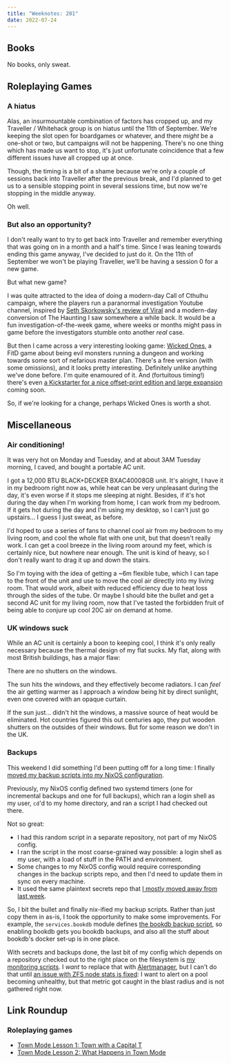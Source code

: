 ```yaml
---
title: "Weeknotes: 201"
date: 2022-07-24
---
```


## Books

No books, only sweat.


## Roleplaying Games

### A hiatus

Alas, an insurmountable combination of factors has cropped up, and my
Traveller / Whitehack group is on hiatus until the 11th of September.
We're keeping the slot open for boardgames or whatever, and there
*might* be a one-shot or two, but campaigns will not be happening.
There's no one thing which has made us want to stop, it's just
unfortunate coincidence that a few different issues have all cropped
up at once.

Though, the timing is a bit of a shame because we're only a couple of
sessions back into Traveller after the previous break, and I'd planned
to get us to a sensible stopping point in several sessions time, but
now we're stopping in the middle anyway.

Oh well.

### But also an opportunity?

I don't really want to try to get back into Traveller and remember
everything that was going on in a month and a half's time.  Since I
was leaning towards ending this game anyway, I've decided to just do
it.  On the 11th of September we won't be playing Traveller, we'll be
having a session 0 for a new game.

But what new game?

I was quite attracted to the idea of doing a modern-day Call of
Cthulhu campaign, where the players run a paranormal investigation
Youtube channel, inspired by [Seth Skorkowsky's review of Viral][] and
a modern-day conversion of The Haunting I saw somewhere a while back.
It would be a fun investigation-of-the-week game, where weeks or
months might pass in game before the investigators stumble onto
another *real* case.

But then I came across a very interesting looking game: [Wicked
Ones][], a FitD game about being evil monsters running a dungeon and
working towards some sort of nefarious master plan.  There's a free
version (with some omissions), and it looks pretty interesting.
Definitely unlike anything we've done before.  I'm quite enamoured of
it.  And (fortuitous timing!) there's even [a Kickstarter for a nice
offset-print edition and large expansion][] coming soon.

So, if we're looking for a change, perhaps Wicked Ones is worth a
shot.

[Seth Skorkowsky's review of Viral]: https://www.youtube.com/watch?v=yARYswKpalw
[Wicked Ones]: https://banditcamp.io/wickedones/
[a Kickstarter for a nice offset-print edition and large expansion]: https://www.kickstarter.com/projects/banditcamp/wo-ua-hardcover


## Miscellaneous

### Air conditioning!

It was very hot on Monday and Tuesday, and at about 3AM Tuesday
morning, I caved, and bought a portable AC unit.

I got a 12,000 BTU BLACK+DECKER BXAC40008GB unit.  It's alright, I
have it in my bedroom right now as, while heat can be very unpleasant
during the day, it's even worse if it stops me sleeping at night.
Besides, if it's hot during the day when I'm working from home, I can
work from my bedroom.  If it gets hot during the day and I'm using my
desktop, so I can't just go upstairs... I guess I just sweat, as
before.

I'd hoped to use a series of fans to channel cool air from my bedroom
to my living room, and cool the whole flat with one unit, but that
doesn't really work.  I can get a cool breeze in the living room
around my feet, which is certainly nice, but nowhere near enough.  The
unit is kind of heavy, so I don't really want to drag it up and down
the stairs.

So I'm toying with the idea of getting a ~6m flexible tube, which I
can tape to the front of the unit and use to move the cool air
directly into my living room.  That would work, albeit with reduced
efficiency due to heat loss through the sides of the tube.  Or maybe I
should bite the bullet and get a second AC unit for my living room,
now that I've tasted the forbidden fruit of being able to conjure up
cool 20C air on demand at home.

### UK windows suck

While an AC unit is certainly a boon to keeping cool, I think it's
only really necessary because the thermal design of my flat sucks.  My
flat, along with most British buildings, has a major flaw:

There are no shutters on the windows.

The sun hits the windows, and they effectively become radiators.  I
can *feel* the air getting warmer as I approach a window being hit by
direct sunlight, even one covered with an opaque curtain.

If the sun just... didn't hit the windows, a massive source of heat
would be eliminated.  Hot countries figured this out centuries ago,
they put wooden shutters on the outsides of their windows.  But for
some reason we don't in the UK.

### Backups

This weekend I did something I'd been putting off for a long time: I
finally [moved my backup scripts into my NixOS configuration][].

Previously, my NixOS config defined two systemd timers (one for
incremental backups and one for full backups), which ran a login shell
as my user, `cd`'d to my home directory, and ran a script I had
checked out there.

Not so great:

- I had this random script in a separate repository, not part of my
  NixOS config.
- I ran the script in the most coarse-grained way possible: a login
  shell as my user, with a load of stuff in the PATH and environment.
- Some changes to my NixOS config would require corresponding changes
  in the backup scripts repo, and then I'd need to update them in sync
  on every machine.
- It used the same plaintext secrets repo that [I mostly moved away
  from last week][].

So, I bit the bullet and finally nix-ified my backup scripts.  Rather
than just copy them in as-is, I took the opportunity to make some
improvements.  For example, the `services.bookdb` module defines [the
bookdb backup script][], so enabling bookdb gets you bookdb backups,
and also all the stuff about bookdb's docker set-up is in one place.

With secrets and backups done, the last bit of my config which depends
on a repository checked out to the right place on the filesystem is
[my monitoring scripts][].  I *want* to replace that with
[Alertmanager][], but I can't do that until [an issue with ZFS node
stats is fixed][]: I want to alert on a pool becoming unhealthy, but
that metric got caught in the blast radius and is not gathered right
now.

[moved my backup scripts into my NixOS configuration]: https://github.com/barrucadu/nixfiles/pull/109
[I mostly moved away from last week]: https://github.com/barrucadu/nixfiles/pull/96
[the bookdb backup script]: https://github.com/barrucadu/nixfiles/blob/3d8bc43f533ed00d9d7c336246c63c3f30aed0c4/services/bookdb.nix#L57-L60
[my monitoring scripts]: https://github.com/barrucadu/nixfiles/blob/3d8bc43f533ed00d9d7c336246c63c3f30aed0c4/modules/monitoring-scripts.nix
[Alertmanager]: https://prometheus.io/docs/alerting/latest/alertmanager/
[an issue with ZFS node stats is fixed]: https://github.com/prometheus/node_exporter/issues/2068#issuecomment-1136020314


## Link Roundup

### Roleplaying games

- [Town Mode Lesson 1: Town with a Capital T](https://theangrygm.com/town-mode-town-with-a-capital-t/)
- [Town Mode Lesson 2: What Happens in Town Mode](https://theangrygm.com/what-happens-in-town-mode/)
